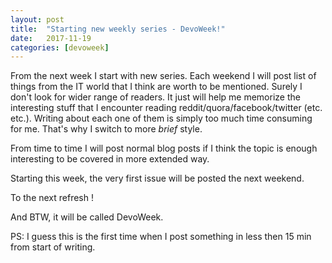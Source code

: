```yaml
---
layout: post
title:  "Starting new weekly series - DevoWeek!"
date:   2017-11-19
categories: [devoweek]
---
```


From the next week I start with new series. Each weekend I will post list of things from the IT world that I think are worth to be mentioned. Surely I don't look for wider range of readers. It just will help me memorize the interesting stuff that I encounter reading reddit/quora/facebook/twitter (etc. etc.). Writing about each one of them is simply too much time consuming for me. That's why I switch to more *brief* style.

From time to time I will post normal blog posts if I think the topic is enough interesting to be covered in more extended way.

Starting this week, the very first issue will be posted the next weekend. 

To the next refresh !

And BTW, it will be called DevoWeek.


PS: I guess this is the first time when I post something in less then 15 min from start of writing.